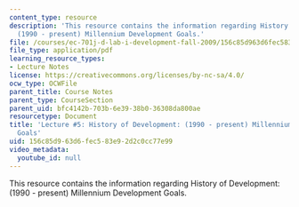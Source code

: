 ```yaml
---
content_type: resource
description: 'This resource contains the information regarding History of Development:
  (1990 - present) Millennium Development Goals.'
file: /courses/ec-701j-d-lab-i-development-fall-2009/156c85d963d6fec583e92d2c0cc77e99_MITEC_701JF09_lec05_nb.pdf
file_type: application/pdf
learning_resource_types:
- Lecture Notes
license: https://creativecommons.org/licenses/by-nc-sa/4.0/
ocw_type: OCWFile
parent_title: Course Notes
parent_type: CourseSection
parent_uid: bfc4142b-703b-6e39-38b0-36308da800ae
resourcetype: Document
title: 'Lecture #5: History of Development: (1990 - present) Millennium Development
  Goals'
uid: 156c85d9-63d6-fec5-83e9-2d2c0cc77e99
video_metadata:
  youtube_id: null
---
```

This resource contains the information regarding History of Development: (1990 - present) Millennium Development Goals.